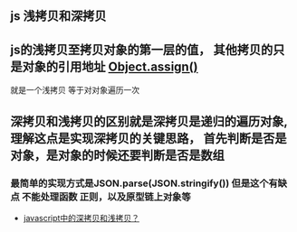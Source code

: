 ## js 浅拷贝和深拷贝

## js的浅拷贝至拷贝对象的第一层的值， 其他拷贝的只是对象的引用地址  [Object.assign()](https://developer.mozilla.org/zh-CN/docs/Web/JavaScript/Reference/Global_Objects/Object/assign)
就是一个浅拷贝 等于对对象遍历一次

## 深拷贝和浅拷贝的区别就是深拷贝是递归的遍历对象, 理解这点是实现深拷贝的关键思路， 首先判断是否是对象，是对象的时候还要判断是否是数组

### 最简单的实现方式是JSON.parse(JSON.stringify())  但是这个有缺点  不能处理函数  正则，以及原型链上对象等



- [javascript中的深拷贝和浅拷贝？](https://www.zhihu.com/question/23031215)
